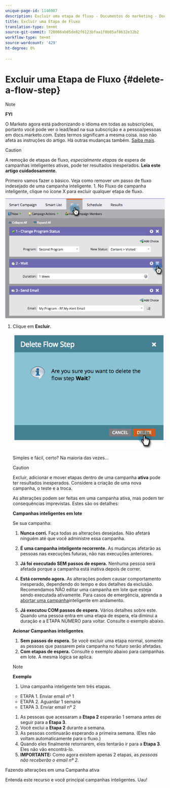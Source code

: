 ```yaml
---
unique-page-id: 1146987
description: Excluir uma etapa de fluxo - Documentos do marketing - Documentação do produto
title: Excluir uma Etapa de Fluxo
translation-type: tm+mt
source-git-commit: 728066ab05de82f6123bfaa1f0b05af8632e32b2
workflow-type: tm+mt
source-wordcount: '429'
ht-degree: 0%

---
```



# Excluir uma Etapa de Fluxo {#delete-a-flow-step}

>[!NOTE]
>
>**FYI**
>
>O Marketo agora está padronizando o idioma em todas as subscrições, portanto você pode ver o lead/lead na sua subscrição e a pessoa/pessoas em docs.marketo.com. Estes termos significam a mesma coisa. isso não afeta as instruções do artigo. Há outras mudanças também. [Saiba mais](http://docs.marketo.com/display/DOCS/Updates+to+Marketo+Terminology).

>[!CAUTION]
>
>A remoção de etapas de fluxo, *especialmente etapas* de espera de campanhas inteligentes ativas, pode ter resultados inesperados. **Leia este artigo cuidadosamente.**

Primeiro vamos fazer o básico. Veja como remover um passo de fluxo indesejado de uma campanha inteligente. 1. No Fluxo de campanha inteligente, clique no ícone X para excluir qualquer etapa de fluxo.

![](assets/image2014-9-22-13-3a52-3a20.png)

1. Clique em **Excluir**.

   ![](assets/image2014-9-22-13-3a55-3a25.png)

   Simples e fácil, certo? Na maioria das vezes...

   >[!CAUTION]
   >
   >Excluir, adicionar e mover etapas dentro de uma campanha **ativa** pode ter resultados inesperados. Considere a criação de uma nova campanha, o teste e a troca.

   As alterações podem ser feitas em uma campanha ativa, mas podem ter consequências imprevistas. Estes são os detalhes:

   **Campanhas inteligentes em lote**

   Se sua campanha:

   1. **Nunca corri.** Faça todas as alterações desejadas. Não afetará ninguém até que você administre essa campanha.
   1. **É uma campanha inteligente recorrente.** As mudanças afetarão as pessoas nas execuções futuras, não nas execuções anteriores.
   1. **Já foi executado SEM passos de espera.** Nenhuma pessoa será afetada porque a campanha está inativa depois de correr.
   1. **Está correndo agora.** As alterações podem causar comportamento inesperado, dependendo do tempo e dos detalhes da exclusão. Recomendamos NÃO editar uma campanha em lote que esteja sendo executada ativamente. Para casos de emergência, aprenda a [abortar uma campanha](../../../../product-docs/core-marketo-concepts/smart-campaigns/using-smart-campaigns/abort-a-smart-campaign.md)inteligente em andamento.

   1. **Já executou COM passos de espera.** Vários detalhes sobre este.\
      Quando uma pessoa entra em uma etapa de espera, ela diminui a duração e a ETAPA NÚMERO para voltar. Consulte o exemplo abaixo.

   **Acionar Campanhas inteligentes**

   1. **Sem passos de espera.** Se você excluir uma etapa normal, somente as pessoas que passarem pela campanha no futuro serão afetadas.
   1. **Com etapas de espera.** Consulte o exemplo abaixo para campanhas em lote. A mesma lógica se aplica.

   >[!NOTE]
   >
   >**Exemplo**
   >
   >    
   >    
   >1. Uma campanha inteligente tem três etapas.
   >
   >   * ETAPA 1. Enviar email nº 1
   >   * ETAPA 2. Aguardar 1 semana
   >   * ETAPA 3. Enviar email nº 2
   >
   >1. As pessoas que acessaram a **Etapa 2** esperarão 1 semana antes de seguir para a **Etapa 3**.
   >1. Você exclui a **Etapa 2** durante a semana.
   >1. As pessoas continuarão esperando a primeira semana. (Eles não voltam automaticamente para o fluxo.)
   >1. Quando eles finalmente retornarem, eles tentarão ir para a **Etapa 3**. Eles não vão encontrá-lo.
   >1. **IMPORTANTE:** Como agora existem apenas 2 etapas, as *pessoas não receberão o email nº 2.*


Fazendo alterações em uma Campanha ativa

Entenda este recurso e você principal campanhas inteligentes. Uau!
